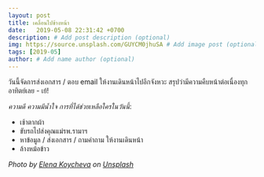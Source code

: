 ```yaml
---
layout: post
title: เคลื่อนไปข้างหน้า
date:   2019-05-08 22:31:42 +0700
description: # Add post description (optional)
img: https://source.unsplash.com/GUYCM0jhuSA # Add image post (optional)
tags: [2019-05]
author: # Add name author (optional)
---
```

วันนี้จัดการส่งเอกสาร / ตอบ email ให้งานเดินหน้าไปอีกจังหวะ สรุปว่ามีความคืบหน้าต่อเนื่องทุกอาทิตย์เลย - เย้! <i class="fa fa-child" style="color:plum"></i>

*ความดี ความมีน้ำใจ การที่ได้ช่วยเหลือใครในวันนี้*:
- เช้าตากผ้า
- ขับรถไปส่งคุณแม่รพ.รามาฯ
- หาข้อมูล / ส่งเอกสาร / ถามคำถาม ให้งานเดินหน้า
- ล้างหม้อข้าว

*Photo by [Elena Koycheva](https://unsplash.com/@lenneek) on [Unsplash](https://unsplash.com)*
